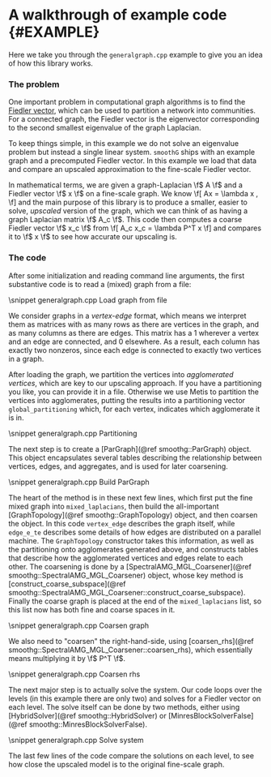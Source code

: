 <!-- BHEADER ++++++++++++++++++++++++++++++++++++++++++++++++++++++++++++++++++
 +
 + Copyright (c) 2018, Lawrence Livermore National Security, LLC.
 + Produced at the Lawrence Livermore National Laboratory.
 + LLNL-CODE-745247. All Rights reserved. See file COPYRIGHT for details.
 +
 + This file is part of smoothG. For more information and source code
 + availability, see https://www.github.com/llnl/smoothG.
 +
 + smoothG is free software; you can redistribute it and/or modify it under the
 + terms of the GNU Lesser General Public License (as published by the Free
 + Software Foundation) version 2.1 dated February 1999.
 +
 +++++++++++++++++++++++++++++++++++++++++++++++++++++++++++++++++++ EHEADER -->

A walkthrough of example code           {#EXAMPLE}
==================

Here we take you through the `generalgraph.cpp` example to give you an idea of how this library works.

### The problem

One important problem in computational graph algorithms is to find the [Fiedler vector](https://en.wikipedia.org/wiki/Algebraic_connectivity), which can be used to partition a network into communities.
For a connected graph, the Fiedler vector is the eigenvector corresponding to the second smallest eigenvalue of the graph Laplacian.

To keep things simple, in this example we do not solve an eigenvalue problem but instead a single linear system.
`smoothG` ships with an example graph and a precomputed Fiedler vector.
In this example we load that data and compare an upscaled approximation to the fine-scale Fiedler vector.

In mathematical terms, we are given a graph-Laplacian \f$ A \f$ and a Fiedler vector \f$ x \f$ on a fine-scale graph.
We know
\f[
  Ax = \lambda x ,
\f]
and the main purpose of this library is to produce a smaller, easier to solve, *upscaled* version of the graph, which we can think of as having a graph Laplacian matrix \f$ A_c \f$.
This code then computes a coarse Fiedler vector \f$ x_c \f$ from
\f[
  A_c x_c = \lambda P^T x
\f]
and compares it to \f$ x \f$ to see how accurate our upscaling is.

### The code

After some initialization and reading command line arguments, the first substantive code is to read a (mixed) graph from a file:

\snippet generalgraph.cpp Load graph from file

We consider graphs in a *vertex-edge* format, which means we interpret them as matrices with as many rows as there are vertices in the graph, and as many columns as there are edges.
This matrix has a 1 wherever a vertex and an edge are connected, and 0 elsewhere.
As a result, each column has exactly two nonzeros, since each edge is connected to exactly two vertices in a graph.

After loading the graph, we partition the vertices into *agglomerated vertices*, which are key to our upscaling approach.
If you have a partitioning you like, you can provide it in a file.
Otherwise we use Metis to partition the vertices into agglomerates, putting the results into a partitioning vector `global_partitioning` which, for each vertex, indicates which agglomerate it is in.

\snippet generalgraph.cpp Partitioning

The next step is to create a [ParGraph](@ref smoothg::ParGraph) object.
This object encapsulates several tables describing the relationship between vertices, edges, and aggregates, and is used for later coarsening.

\snippet generalgraph.cpp Build ParGraph

The heart of the method is in these next few lines, which first put the fine mixed graph into `mixed_laplacians`, then build the all-important [GraphTopology](@ref smoothg::GraphTopology) object, and then coarsen the object.
In this code `vertex_edge` describes the graph itself, while `edge_e_te` describes some details of how edges are distributed on a parallel machine.
The `GraphTopology` constructor takes this information, as well as the partitioning onto agglomerates generated above, and constructs tables that describe how the agglomerated vertices and edges relate to each other.
The coarsening is done by a [SpectralAMG_MGL_Coarsener](@ref smoothg::SpectralAMG_MGL_Coarsener) object, whose key method is [construct_coarse_subspace](@ref smoothg::SpectralAMG_MGL_Coarsener::construct_coarse_subspace).
Finally the coarse graph is placed at the end of the `mixed_laplacians` list, so this list now has both fine and coarse spaces in it.

\snippet generalgraph.cpp Coarsen graph

We also need to "coarsen" the right-hand-side, using [coarsen_rhs](@ref smoothg::SpectralAMG_MGL_Coarsener::coarsen_rhs), which essentially means multiplying it by \f$ P^T \f$.

\snippet generalgraph.cpp Coarsen rhs

The next major step is to actually solve the system.
Our code loops over the levels (in this example there are only two) and solves for a Fiedler vector on each level.
The solve itself can be done by two methods, either using [HybridSolver](@ref smoothg::HybridSolver) or [MinresBlockSolverFalse](@ref smoothg::MinresBlockSolverFalse).

\snippet generalgraph.cpp Solve system

The last few lines of the code compare the solutions on each level, to see how close the upscaled model is to the original fine-scale graph.
